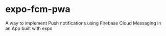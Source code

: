 # expo-fcm-pwa

A way to implement Push notifications using Firebase Cloud Messaging in an App built with expo

